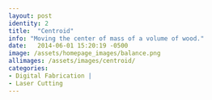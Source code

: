 ```yaml
---
layout: post
identity: 2
title:  "Centroid"
info: "Moving the center of mass of a volume of wood."
date:   2014-06-01 15:20:19 -0500
image: /assets/homepage_images/balance.png
allimages: /assets/images/centroid/
categories:
- Digital Fabrication |
- Laser Cutting
---
```



